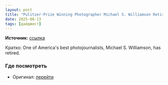 ```yaml
---
layout: post
title: "Pulitzer-Prize Winning Photographer Michael S. Williamson Retires From ‘the Best Job in the World’"
date: 2025-08-13
tags: [дайджест]
---
```


**Источник:** [ссылка](https://petapixel.com/2025/08/05/pulitzer-prize-winning-photographer-michael-s-williamson-retires-from-the-best-job-in-the-world/)

Кратко: One of America's best photojournalists, Michael S. Williamson, has retired.

### Где посмотреть
- Оригинал: [перейти]({link})
